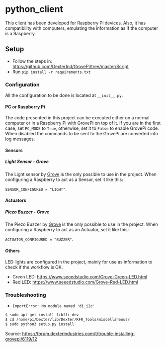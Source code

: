 # python_client

This client has been developed for Raspberry Pi devices. Also, it has compatibility with computers, emulating the
information as if the computer is a Raspberry.

## Setup

- Follow the steps in: https://github.com/DexterInd/GrovePi/tree/master/Script
- Run `pip install -r requirements.txt`

### Configuration

All the configuration to be done is located at `__init__.py`.

#### PC or Raspberry Pi

The code presented in this project can be executed either on a normal computer or in a Raspberry Pi with GrovePi on top
of it. If you are in the first case, set `PC_MODE` to `True`, otherwise, set it to `False` to enable GrovePi code. When
disabled the commands to be sent to the GrovePi are converted into log messages.

#### Sensors

##### Light Sensor - Grove

The Light sensor by [Grove](https://www.seeedstudio.com/Grove-Light-Sensor-p-746.html) is the only possible to use in
the project. When configuring a Raspberry to act as a Sensor, set it like this:

`SENSOR_CONFIGURED = "LIGHT"`.

#### Actuators

##### Piezo Buzzer - Grove

The Piezo Buzzer by [Grove](https://www.seeedstudio.com/Grove-Buzzer.html) is the only possible to use in the project.
When configuring a Raspberry to act as an Actuator, set it like this:

`ACTUATOR_CONFIGURED = "BUZZER"`.

#### Others

LED lights are configured in the project, mainly for use as information to check if the workflow is OK.

- Green LED: https://www.seeedstudio.com/Grove-Green-LED.html
- Red LED: https://www.seeedstudio.com/Grove-Red-LED.html

### Troubleshooting

- `ImportError: No module named 'di_i2c'`

```bash
$ sudo apt-get install libffi-dev
$ cd /home/pi/Dexter/lib/Dexter/RFR_Tools/miscellaneous/
$ sudo python3 setup.py install
```

Source: https://forum.dexterindustries.com/t/trouble-installing-grovepi/6119/12